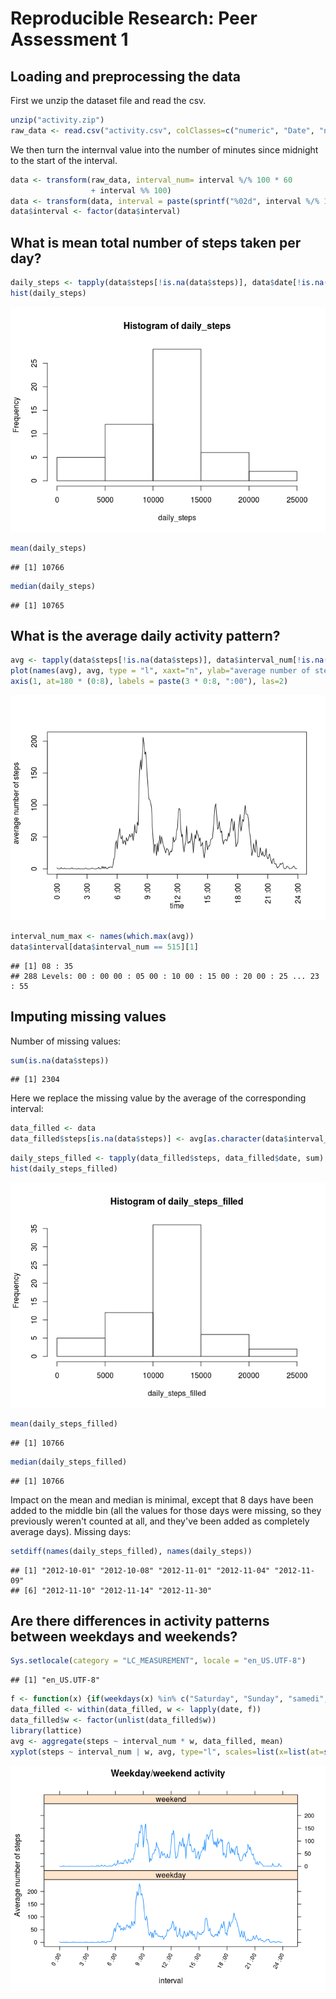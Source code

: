 # Reproducible Research: Peer Assessment 1


## Loading and preprocessing the data
First we unzip the dataset file and read the csv.

```r
unzip("activity.zip")
raw_data <- read.csv("activity.csv", colClasses=c("numeric", "Date", "numeric"))
```
We then turn the internval value into the number of minutes since midnight to the start of the interval.

```r
data <- transform(raw_data, interval_num= interval %/% 100 * 60 
                  + interval %% 100) 
data <- transform(data, interval = paste(sprintf("%02d", interval %/% 100), ":", sprintf("%02d", interval %% 100)))
data$interval <- factor(data$interval)
```

## What is mean total number of steps taken per day?


```r
daily_steps <- tapply(data$steps[!is.na(data$steps)], data$date[!is.na(data$steps)], sum)
hist(daily_steps)
```

![plot of chunk unnamed-chunk-3](./PA1_template_files/figure-html/unnamed-chunk-3.png) 

```r
mean(daily_steps)
```

```
## [1] 10766
```

```r
median(daily_steps)
```

```
## [1] 10765
```


## What is the average daily activity pattern?


```r
avg <- tapply(data$steps[!is.na(data$steps)], data$interval_num[!is.na(data$steps)], mean)
plot(names(avg), avg, type = "l", xaxt="n", ylab="average number of steps", xlab="time")
axis(1, at=180 * (0:8), labels = paste(3 * 0:8, ":00"), las=2)
```

![plot of chunk unnamed-chunk-4](./PA1_template_files/figure-html/unnamed-chunk-4.png) 

```r
interval_num_max <- names(which.max(avg))
data$interval[data$interval_num == 515][1]
```

```
## [1] 08 : 35
## 288 Levels: 00 : 00 00 : 05 00 : 10 00 : 15 00 : 20 00 : 25 ... 23 : 55
```

## Imputing missing values
Number of missing values:

```r
sum(is.na(data$steps))
```

```
## [1] 2304
```

Here we replace the missing value by the average of the corresponding interval:

```r
data_filled <- data
data_filled$steps[is.na(data$steps)] <- avg[as.character(data$interval_num[is.na(data$steps)])]
```


```r
daily_steps_filled <- tapply(data_filled$steps, data_filled$date, sum)
hist(daily_steps_filled)
```

![plot of chunk unnamed-chunk-7](./PA1_template_files/figure-html/unnamed-chunk-7.png) 

```r
mean(daily_steps_filled)
```

```
## [1] 10766
```

```r
median(daily_steps_filled)
```

```
## [1] 10766
```


Impact on the mean and median is minimal, except that 8 days have been added to the middle bin (all the values for those days were missing, so they previously weren't counted at all, and they've been added as completely average days).
Missing days:

```r
setdiff(names(daily_steps_filled), names(daily_steps))
```

```
## [1] "2012-10-01" "2012-10-08" "2012-11-01" "2012-11-04" "2012-11-09"
## [6] "2012-11-10" "2012-11-14" "2012-11-30"
```

## Are there differences in activity patterns between weekdays and weekends?


```r
Sys.setlocale(category = "LC_MEASUREMENT", locale = "en_US.UTF-8")
```

```
## [1] "en_US.UTF-8"
```

```r
f <- function(x) {if(weekdays(x) %in% c("Saturday", "Sunday", "samedi", "dimanche")) "weekend" else "weekday"}
data_filled <- within(data_filled, w <- lapply(date, f))
data_filled$w <- factor(unlist(data_filled$w))
library(lattice)
avg <- aggregate(steps ~ interval_num * w, data_filled, mean)
xyplot(steps ~ interval_num | w, avg, type="l", scales=list(x=list(at=seq(0, 1440, 180), labels=paste(3 * 0:8, ":00"), rot=60)), xlab="interval", ylab="Average number of steps", main="Weekday/weekend activity", layout=c(1,2))
```

![plot of chunk unnamed-chunk-9](./PA1_template_files/figure-html/unnamed-chunk-9.png) 
